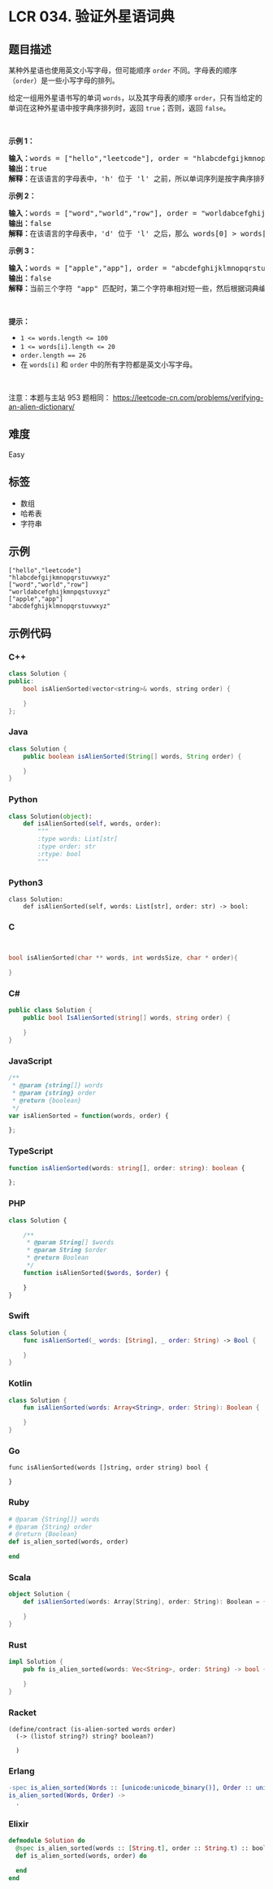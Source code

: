 # LCR 034. 验证外星语词典

## 题目描述

<p>某种外星语也使用英文小写字母，但可能顺序 <code>order</code> 不同。字母表的顺序（<code>order</code>）是一些小写字母的排列。</p>

<p>给定一组用外星语书写的单词 <code>words</code>，以及其字母表的顺序 <code>order</code>，只有当给定的单词在这种外星语中按字典序排列时，返回 <code>true</code>；否则，返回 <code>false</code>。</p>

<p>&nbsp;</p>

<p><strong>示例 1：</strong></p>

<pre>
<strong>输入：</strong>words = [&quot;hello&quot;,&quot;leetcode&quot;], order = &quot;hlabcdefgijkmnopqrstuvwxyz&quot;
<strong>输出：</strong>true
<strong>解释：</strong>在该语言的字母表中，&#39;h&#39; 位于 &#39;l&#39; 之前，所以单词序列是按字典序排列的。</pre>

<p><strong>示例 2：</strong></p>

<pre>
<strong>输入：</strong>words = [&quot;word&quot;,&quot;world&quot;,&quot;row&quot;], order = &quot;worldabcefghijkmnpqstuvxyz&quot;
<strong>输出：</strong>false
<strong>解释：</strong>在该语言的字母表中，&#39;d&#39; 位于 &#39;l&#39; 之后，那么 words[0] &gt; words[1]，因此单词序列不是按字典序排列的。</pre>

<p><strong>示例 3：</strong></p>

<pre>
<strong>输入：</strong>words = [&quot;apple&quot;,&quot;app&quot;], order = &quot;abcdefghijklmnopqrstuvwxyz&quot;
<strong>输出：</strong>false
<strong>解释：</strong>当前三个字符 &quot;app&quot; 匹配时，第二个字符串相对短一些，然后根据词典编纂规则 &quot;apple&quot; &gt; &quot;app&quot;，因为 &#39;l&#39; &gt; &#39;&empty;&#39;，其中 &#39;&empty;&#39; 是空白字符，定义为比任何其他字符都小（<a href="https://baike.baidu.com/item/%E5%AD%97%E5%85%B8%E5%BA%8F" target="_blank">更多信息</a>）。
</pre>

<p>&nbsp;</p>

<p><strong>提示：</strong></p>

<ul>
	<li><code>1 &lt;= words.length &lt;= 100</code></li>
	<li><code>1 &lt;= words[i].length &lt;= 20</code></li>
	<li><code>order.length == 26</code></li>
	<li>在&nbsp;<code>words[i]</code>&nbsp;和&nbsp;<code>order</code>&nbsp;中的所有字符都是英文小写字母。</li>
</ul>

<p>&nbsp;</p>

<p><meta charset="UTF-8" />注意：本题与主站 953&nbsp;题相同：&nbsp;<a href="https://leetcode-cn.com/problems/verifying-an-alien-dictionary/">https://leetcode-cn.com/problems/verifying-an-alien-dictionary/</a></p>


## 难度

Easy

## 标签

- 数组
- 哈希表
- 字符串

## 示例

```
["hello","leetcode"]
"hlabcdefgijkmnopqrstuvwxyz"
["word","world","row"]
"worldabcefghijkmnpqstuvxyz"
["apple","app"]
"abcdefghijklmnopqrstuvwxyz"
```

## 示例代码

### C++

```cpp
class Solution {
public:
    bool isAlienSorted(vector<string>& words, string order) {

    }
};
```

### Java

```java
class Solution {
    public boolean isAlienSorted(String[] words, String order) {

    }
}
```

### Python

```python
class Solution(object):
    def isAlienSorted(self, words, order):
        """
        :type words: List[str]
        :type order: str
        :rtype: bool
        """
```

### Python3

```python3
class Solution:
    def isAlienSorted(self, words: List[str], order: str) -> bool:
```

### C

```c


bool isAlienSorted(char ** words, int wordsSize, char * order){

}
```

### C#

```csharp
public class Solution {
    public bool IsAlienSorted(string[] words, string order) {

    }
}
```

### JavaScript

```javascript
/**
 * @param {string[]} words
 * @param {string} order
 * @return {boolean}
 */
var isAlienSorted = function(words, order) {

};
```

### TypeScript

```typescript
function isAlienSorted(words: string[], order: string): boolean {

};
```

### PHP

```php
class Solution {

    /**
     * @param String[] $words
     * @param String $order
     * @return Boolean
     */
    function isAlienSorted($words, $order) {

    }
}
```

### Swift

```swift
class Solution {
    func isAlienSorted(_ words: [String], _ order: String) -> Bool {

    }
}
```

### Kotlin

```kotlin
class Solution {
    fun isAlienSorted(words: Array<String>, order: String): Boolean {

    }
}
```

### Go

```golang
func isAlienSorted(words []string, order string) bool {

}
```

### Ruby

```ruby
# @param {String[]} words
# @param {String} order
# @return {Boolean}
def is_alien_sorted(words, order)

end
```

### Scala

```scala
object Solution {
    def isAlienSorted(words: Array[String], order: String): Boolean = {

    }
}
```

### Rust

```rust
impl Solution {
    pub fn is_alien_sorted(words: Vec<String>, order: String) -> bool {

    }
}
```

### Racket

```racket
(define/contract (is-alien-sorted words order)
  (-> (listof string?) string? boolean?)

  )
```

### Erlang

```erlang
-spec is_alien_sorted(Words :: [unicode:unicode_binary()], Order :: unicode:unicode_binary()) -> boolean().
is_alien_sorted(Words, Order) ->
  .
```

### Elixir

```elixir
defmodule Solution do
  @spec is_alien_sorted(words :: [String.t], order :: String.t) :: boolean
  def is_alien_sorted(words, order) do

  end
end
```

